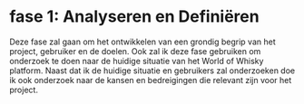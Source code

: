 # fase 1: Analyseren en Definiëren

Deze fase zal gaan om het  ontwikkelen van een grondig begrip  van het project, gebruiker en de doelen. Ook zal ik deze fase gebruiken om onderzoek te doen naar de huidige situatie van het World of Whisky platform. Naast dat ik de huidige situatie en gebruikers zal onderzoeken doe ik ook onderzoek naar de kansen en bedreigingen die relevant zijn voor het project.   


